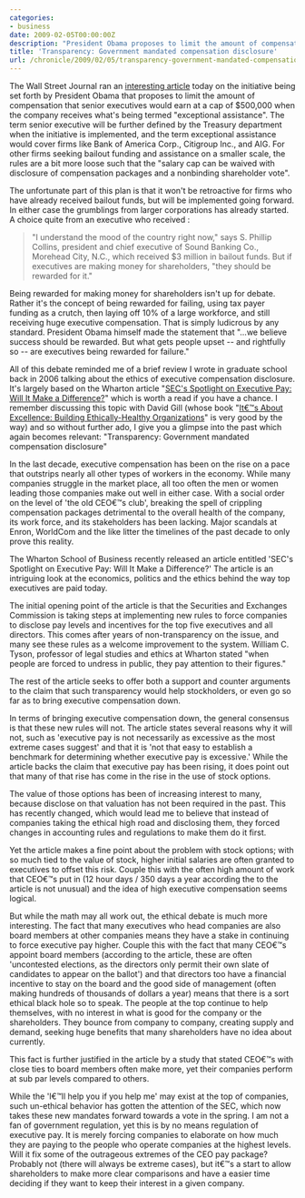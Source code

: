 ```yaml
---
categories:
- business
date: 2009-02-05T00:00:00Z
description: "President Obama proposes to limit the amount of compensation that senior executives receive for bailout funds, and my ethical view point about the compensation disclosure debate which has gone on long before the financial crisis."
title: 'Transparency: Government mandated compensation disclosure'
url: /chronicle/2009/02/05/transparency-government-mandated-compensation-disclosure/
---
```


The Wall Street Journal ran an <a href="http://online.wsj.com/article/SB123375514020647787.html?mod=rss_whats_news_us" title="Obama Lays Out Limits on Executive Pay">interesting article</a> today on the initiative being set forth by President Obama that proposes to limit the amount of compensation that senior executives would earn at a cap of $500,000 when the company receives what's being termed "exceptional assistance".  The term senior executive will be further defined by the Treasury department when the initiative is implemented, and the term exceptional assistance would cover firms like Bank of America Corp., Citigroup Inc., and AIG.  For other firms seeking bailout funding and assistance on a smaller scale, the rules are a bit more loose such that the "salary cap can be waived with disclosure of compensation packages and a nonbinding shareholder vote".

The unfortunate part of this plan is that it won't be retroactive for firms who have already received bailout funds, but will be implemented going forward.  In either case the grumblings from larger corporations has already started.  A choice quite from an executive who received :

> "I understand the mood of the country right now," says S. Phillip Collins, president and chief executive of Sound Banking Co., Morehead City, N.C., which received $3 million in bailout funds. But if executives are making money for shareholders, "they should be rewarded for it."

Being rewarded for making money for shareholders isn't up for debate. Rather it's the concept of being rewarded for failing, using tax payer funding as a crutch, then laying off 10% of a large workforce, and still receiving huge executive compensation. That is simply ludicrous by any standard. President Obama himself made the statement that "...we believe success should be rewarded. But what gets people upset -- and rightfully so -- are executives being rewarded for failure."

All of this debate reminded me of a brief review I wrote in graduate school back in 2006 talking about the ethics of executive compensation disclosure.  It's largely based on the Wharton article "<a href="http://knowledge.wharton.upenn.edu/article.cfm?articleid=1374">SEC's Spotlight on Executive Pay: Will It Make a Difference?</a>" which is worth a read if you have a chance. I remember discussing this topic with David Gill (whose book "<a href="http://www.ethixbiz.com/book.html ">It€™s About Excellence: Building Ethically-Healthy Organizations</a>" is very good by the way) and so without further ado, I give you a glimpse into the past which again becomes relevant: "Transparency: Government mandated compensation disclosure"

In the last decade, executive compensation has been on the rise on a pace that outstrips nearly all other types of workers in the economy.  While many companies struggle in the market place, all too often the men or women leading those companies make out well in either case.  With a social order on the level of 'the old CEO€™s club', breaking the spell of crippling compensation packages detrimental to the overall health of the company, its work force, and its stakeholders has been lacking.  Major scandals at Enron, WorldCom and the like litter the timelines of the past decade to only prove this reality.

The Wharton School of Business recently released an article entitled 'SEC's Spotlight on Executive Pay: Will It Make a Difference?'  The article is an intriguing look at the economics, politics and the ethics behind the way top executives are paid today.

The initial opening point of the article is that the Securities and Exchanges Commission is taking steps at implementing new rules to force companies to disclose pay levels and incentives for the top five executives and all directors.  This comes after years of non-transparency on the issue, and many see these rules as a welcome improvement to the system.  William C. Tyson, professor of legal studies and ethics at
Wharton stated "when people are forced to undress in public, they pay attention to their figures."

The rest of the article seeks to offer both a support and counter arguments to the claim that such transparency would help stockholders, or even go so far as to bring executive compensation down.

In terms of bringing executive compensation down, the general consensus is that these new rules will not.  The article states several reasons why it will not, such as 'executive pay is not necessarily as excessive as the most extreme cases suggest' and that it is 'not that easy to establish a benchmark for determining whether executive pay is excessive.'  While the article backs the claim that executive pay has been rising, it does point out that many of that rise has come in the rise in the use of stock options.  

The value of those options has been of increasing interest to many, because disclose on that valuation has not been required in the past.  This has recently changed, which would lead me to believe that instead of companies taking the ethical high road and disclosing them, they forced changes in accounting rules and regulations to make them do it first.

Yet the article makes a fine point about the problem with stock options; with so much tied to the value of stock, higher initial salaries are often granted to executives to offset this risk.  Couple this with the often high amount of work that CEO€™s put in (12 hour days / 350 days a year according the to the article is not unusual) and the idea of high executive compensation seems logical.

But while the math may all work out, the ethical debate is much more interesting.  The fact that many executives who head companies are also board members at other companies means they have a stake in continuing to force executive pay higher.  Couple this with the fact that many CEO€™s appoint board members (according to the article, these are often 'uncontested elections, as the directors only permit their own slate of candidates to appear on the ballot') and that directors too have a financial incentive to stay on the board and the good side of management (often making hundreds of thousands of dollars a year) means that there is a sort ethical black hole so to speak.  The people at the top continue to help themselves, with no interest in what is good for the company or the shareholders.  They bounce from company to company, creating supply and demand, seeking huge benefits that many shareholders have no idea about currently.

This fact is further justified in the article by a study that stated CEO€™s with close ties to board members often make more, yet their companies perform at sub par levels compared to others.

While the 'I€™ll help you if you help me' may exist at the top of companies, such un-ethical behavior has gotten the attention of the SEC, which now takes these new mandates forward towards a vote in the spring.  I am not a fan of government regulation, yet this is by no means regulation of executive pay.  It is merely forcing companies to elaborate on how much they are paying to the people who operate companies at the highest levels.  Will it fix some of the outrageous extremes of the CEO pay package?  Probably not (there will always be extreme cases), but it€™s a start to allow shareholders to make more clear comparisons and have a easier time deciding if they want to keep their interest in a given company.
